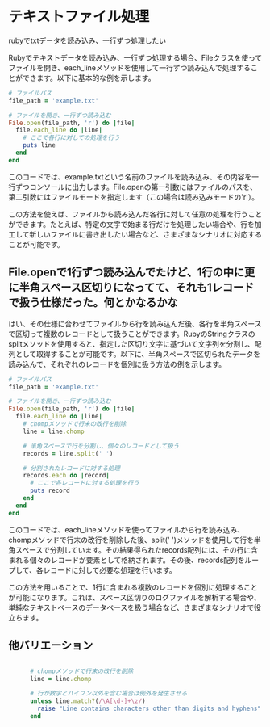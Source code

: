 # テキストファイル処理

rubyでtxtデータを読み込み、一行ずつ処理したい

Rubyでテキストデータを読み込み、一行ずつ処理する場合、Fileクラスを使ってファイルを開き、each_lineメソッドを使用して一行ずつ読み込んで処理することができます。以下に基本的な例を示します。

```ruby
# ファイルパス
file_path = 'example.txt'

# ファイルを開き、一行ずつ読み込む
File.open(file_path, 'r') do |file|
  file.each_line do |line|
    # ここで各行に対しての処理を行う
    puts line
  end
end
```

このコードでは、example.txtという名前のファイルを読み込み、その内容を一行ずつコンソールに出力します。File.openの第一引数にはファイルのパスを、第二引数にはファイルモードを指定します（この場合は読み込みモードの'r'）。

この方法を使えば、ファイルから読み込んだ各行に対して任意の処理を行うことができます。たとえば、特定の文字で始まる行だけを処理したい場合や、行を加工して新しいファイルに書き出したい場合など、さまざまなシナリオに対応することが可能です。

## File.openで1行ずつ読み込んでたけど、1行の中に更に半角スペース区切りになってて、それも1レコードで扱う仕様だった。何とかなるかな

はい、その仕様に合わせてファイルから行を読み込んだ後、各行を半角スペースで区切って複数のレコードとして扱うことができます。RubyのStringクラスのsplitメソッドを使用すると、指定した区切り文字に基づいて文字列を分割し、配列として取得することが可能です。以下に、半角スペースで区切られたデータを読み込んで、それぞれのレコードを個別に扱う方法の例を示します。

```ruby
# ファイルパス
file_path = 'example.txt'

# ファイルを開き、一行ずつ読み込む
File.open(file_path, 'r') do |file|
  file.each_line do |line|
    # chompメソッドで行末の改行を削除
    line = line.chomp

    # 半角スペースで行を分割し、個々のレコードとして扱う
    records = line.split(' ')

    # 分割されたレコードに対する処理
    records.each do |record|
      # ここで各レコードに対する処理を行う
      puts record
    end
  end
end
```

このコードでは、each_lineメソッドを使ってファイルから行を読み込み、chompメソッドで行末の改行を削除した後、split(' ')メソッドを使用して行を半角スペースで分割しています。その結果得られたrecords配列には、その行に含まれる個々のレコードが要素として格納されます。その後、records配列をループして、各レコードに対して必要な処理を行います。

この方法を用いることで、1行に含まれる複数のレコードを個別に処理することが可能になります。これは、スペース区切りのログファイルを解析する場合や、単純なテキストベースのデータベースを扱う場合など、さまざまなシナリオで役立ちます。

## 他バリエーション

```ruby

      # chompメソッドで行末の改行を削除
      line = line.chomp

      # 行が数字とハイフン以外を含む場合は例外を発生させる
      unless line.match?(/\A[\d-]+\z/)
        raise "Line contains characters other than digits and hyphens"
      end
```

